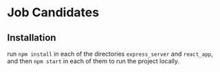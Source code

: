 # Job Candidates

## Installation

run `npm install` in each of the directories `express_server` and `react_app`, and then `npm start` in each of them to run the project locally.
